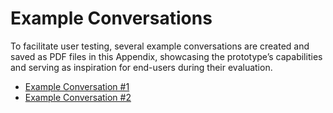 # Example Conversations
To facilitate user testing, several example conversations are created and saved as PDF files in this Appendix, showcasing the prototype’s capabilities and serving as inspiration for end-users during their evaluation.
* [Example Conversation #1](Conversation1.md)
* [Example Conversation #2](Conversation1.md)
